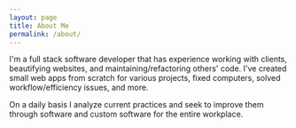 ```yaml
---
layout: page
title: About Me
permalink: /about/
---
```

I'm a full stack software developer that has experience working with clients, beautifying websites, and maintaining/refactoring others' code. I've created small web apps from scratch for various projects, fixed computers, solved workflow/efficiency issues, and more. 

On a daily basis I analyze current practices and seek to improve them through software and custom software for the entire workplace. 